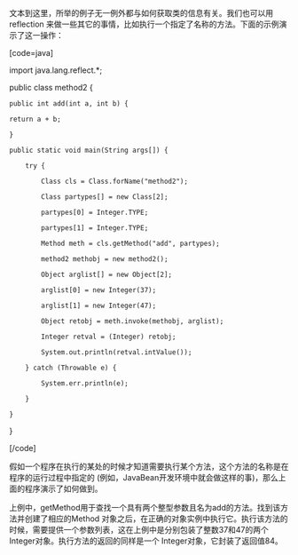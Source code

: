 文本到这里，所举的例子无一例外都与如何获取类的信息有关。我们也可以用 reflection 来做一些其它的事情，比如执行一个指定了名称的方法。下面的示例演示了这一操作：
[code=java]
import java.lang.reflect.*;
public class method2 {
	public int add(int a, int b) {
	return a + b;
	}
	public static void main(String args[]) {
		try {
			Class cls = Class.forName("method2");
			Class partypes[] = new Class[2];
			partypes[0] = Integer.TYPE;
			partypes[1] = Integer.TYPE;
			Method meth = cls.getMethod("add", partypes);
			method2 methobj = new method2();
			Object arglist[] = new Object[2];
			arglist[0] = new Integer(37);
			arglist[1] = new Integer(47);
			Object retobj = meth.invoke(methobj, arglist);
			Integer retval = (Integer) retobj;
			System.out.println(retval.intValue());
		} catch (Throwable e) {
			System.err.println(e);
		}
	}
}
[/code]
假如一个程序在执行的某处的时候才知道需要执行某个方法，这个方法的名称是在程序的运行过程中指定的 (例如，JavaBean开发环境中就会做这样的事)，那么上面的程序演示了如何做到。
上例中，getMethod用于查找一个具有两个整型参数且名为add的方法。找到该方法并创建了相应的Method 对象之后，在正确的对象实例中执行它。执行该方法的时候，需要提供一个参数列表，这在上例中是分别包装了整数37和47的两个 Integer对象。执行方法的返回的同样是一个 Integer对象，它封装了返回值84。